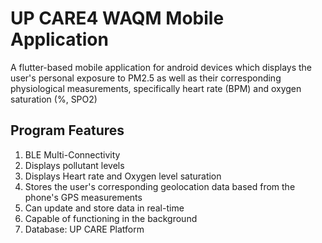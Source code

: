 # UP CARE4 WAQM Mobile Application

A flutter-based mobile application for android devices which displays the user's personal exposure to PM2.5 as well as their corresponding physiological measurements, specifically heart rate (BPM) and oxygen saturation (%, SPO2)

## Program Features

1. BLE Multi-Connectivity
2. Displays pollutant levels
3. Displays Heart rate and Oxygen level saturation
4. Stores the user's corresponding geolocation data based from the phone's GPS measurements
5. Can update and store data in real-time
6. Capable of functioning in the background
7. Database: UP CARE Platform
